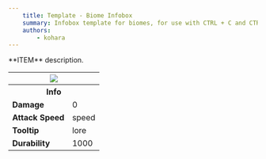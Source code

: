 ```yaml
---
	title: Template - Biome Infobox
	summary: Infobox template for biomes, for use with CTRL + C and CTRL + V
	authors:
		- kohara
---
```


<div class="result kohara-infobox-grid" markdown>
<div markdown class="kohara-infobox-text">
**ITEM** description.
</div>
<div class="kohara-infobox-table">
  <table id="kohara-infobox--item">
	<tr>
		<th colspan="2" class="kohara-infobox--top-image"><img src="../../assets/items/sabrewing.png"></th>
	</tr>
	<tr>
		<th colspan="2">Info</th>
	</tr>
	<tr>
		<td><b>Damage</b></td>
		<td>0</td>
	</tr>
	<tr>
		<td><b>Attack Speed</b></td>
		<td>speed</td>
	</tr>
	<tr>
		<td><b>Tooltip</b></td>
		<td>lore</td>
	</tr>
	<tr>
		<td><b>Durability</b></td>
		<td>1000</td>
	</tr>
</table>
</div>
</div>